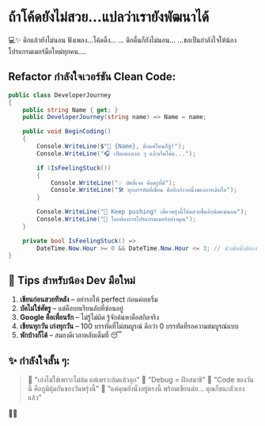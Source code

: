 # ถ้าโค้ดยังไม่สวย...แปลว่าเรายังพัฒนาได้

💻✨
ดึกแล้วยังไม่นอน
ฟังเพลง...โค้ดดิ้ง...
...
ดึกดื่นก็ยังไม่นอน...
...ขอเป็นกำลังใจให้น้องโปรแกรมเมอร์มือใหม่ทุกคน.... 

##  Refactor กำลังใจเวอร์ชัน Clean Code:

```csharp
public class DeveloperJourney
{
    public string Name { get; }
    public DeveloperJourney(string name) => Name = name;

    public void BeginCoding()
    {
        Console.WriteLine($"🌙 {Name}, ดึกแค่ไหนก็สู้!");
        Console.WriteLine("🎧 เปิดเพลงเบา ๆ แล้วเริ่มโค้ด...");

        if (IsFeelingStuck())
        {
            Console.WriteLine("💡 บัคที่เจอ คือครูที่ดี");
            Console.WriteLine("🛠 ทุกบรรทัดที่เขียน คืออีกก้าวหนึ่งของการเติบโต");
        }

        Console.WriteLine("🚀 Keep pushing! เดี๋ยวพรุ่งนี้โค้ดสวยขึ้นอีกนิดแน่นอน");
        Console.WriteLine("💖 โลกต้องการโปรแกรมเมอร์อย่างคุณ");
    }

    private bool IsFeelingStuck() =>
        DateTime.Now.Hour >= 0 && DateTime.Now.Hour <= 3; // ช่วงตีหนึ่งตีสองอะเนอะ
}
```

## 🧠 Tips สำหรับน้อง Dev มือใหม่

1. **เขียนก่อนสวยทีหลัง** – อย่ารอให้ perfect ก่อนค่อยเริ่ม
2. **บัคไม่ใช่ศัตรู** – แต่คือบทเรียนลับที่ซ่อนอยู่
3. **Google คือเพื่อนรัก** – ไม่รู้ไม่ผิด รู้จักค้นหาคือสกิลจริง
4. **เขียนทุกวัน เก่งทุกวัน** – 100 บรรทัดที่ไม่สมบูรณ์ ดีกว่า 0 บรรทัดที่รอความสมบูรณ์แบบ
5. **พักบ้างก็ได้** – สมองดีเวลาหลับเต็มที่ 😴

## ✨ กำลังใจสั้น ๆ:

> 💬 "เก่งไม่ใช่เพราะไม่ล้ม แต่เพราะล้มแล้วลุก"
> 💬 "Debug = ฝึกสมาธิ"
> 💬 "Code ของวันนี้ คือภูมิคุ้มกันของวันพรุ่งนี้"
> 💬 "แค่คุณยังนั่งอยู่ตรงนี้ พร้อมเขียนต่อ… คุณก็ชนะตัวเองแล้ว"

 💪✨
